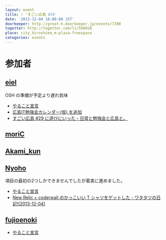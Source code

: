 ```yaml
---
layout: event
title: ! 'すごい広島 #29'
date: '2013-12-04 18:00:00 JST'
doorkeeper: http://great-h.doorkeeper.jp/events/7398
togetter: http://togetter.com/li/598928
place: city_hiroshima_m-plaza-freespace
categories: events
---
```


# 参加者


## [eiel](https://github.com/eiel)

OSH の準備が予定より遅れ気味

* [やること宣言](https://github.com/great-h/great-h.github.io/issues/449)
* [広島IT勉強会カレンダー(仮) を追加](https://github.com/great-h/great-h.github.io/pull/452)
* [すごい広島 #29 に遊びにいった - 日常と勉強会と広島と。](http://eielh-life.tumblr.com/post/68989513891/29)


## [moriC](https://github.com/moriC)


## [Akami_kun](http://twitter.com/Akami_kun)


## [Nyoho](https://github.com/Nyoho)

項目の最初の2つしかできませんでしたが着実に進めました。

* [やること宣言](https://github.com/great-h/great-h.github.io/issues/447)
* [New Relic + coderwall のかっこいい T シャツをゲットした - ワタタツの日記!(2013-12-04)](http://kita.dyndns.org/diary/?date=20131204#p01)


## [fujioenoki](https://github.com/fujioenoki)

* [やること宣言](https://github.com/great-h/great-h.github.io/issues/451)

